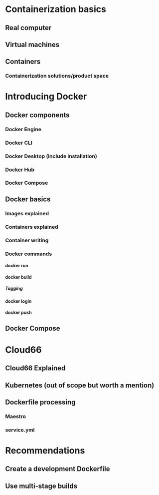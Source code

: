# Containerization basics
## Real computer
## Virtual machines
## Containers
### Containerization solutions/product space

# Introducing Docker
## Docker components
### Docker Engine
### Docker CLI
### Docker Desktop (include installation)
### Docker Hub
### Docker Compose
## Docker basics
### Images explained
### Containers explained
### Container writing
### Docker commands
#### docker run
#### docker build
##### Tagging
#### docker login
#### docker push
## Docker Compose

# Cloud66
## Cloud66 Explained
## Kubernetes (out of scope but worth a mention)
## Dockerfile processing
### Maestro
### service.yml

# Recommendations
## Create a development Dockerfile
## Use multi-stage builds
